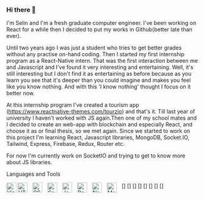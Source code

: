 ### Hi there 👋


I'm Selin and I'm a fresh graduate computer engineer. I've been working on React for a while then I decided to put my works in Github(better late than ever). 

Until two years ago I was just a student who tries to get better grades without any practise on-hand coding. Then I started my first internship program as a React-Native intern.
That was the first interaction between me and Javascript and I've found it very interesting and entertaining.
Well, it's still interesting but I don't find it as entertaining as before because as you learn you see that it's deeper than you could imagine and makes you feel like you know nothing.
And with this 'I know nothing' thought I focus on it better now.

At this internship program I've created a tourism app (https://www.reactnative-themes.com/tourzio) and that's it. Till last year of university I haven't worked with JS again.Then one of my school mates and I decided to create an web-app with blockchain and especially React, and choose it as or final thesis, so we met again. Since we started to work on this project I'm learning React, Javascript libraries, MongoDB, Socket.IO, Tailwind, Express, Firebase, Redux, Router etc.

For now I'm currently work on SocketIO and trying to get to know more about JS libraries.

Languages and Tools

[<img align="left" alt="Visual Studio Code" width="26px" src="https://cdn.jsdelivr.net/gh/devicons/devicon/icons/vscode/vscode-original.svg"  />]
[<img align="left" alt="HTML5" width="26px" src="https://cdn.jsdelivr.net/gh/devicons/devicon/icons/html5/html5-original.svg" style="padding-right:10px;" />]
[<img align="left" alt="CSS3" width="26px" src="https://cdn.jsdelivr.net/gh/devicons/devicon/icons/css3/css3-original.svg" style="padding-right:10px;" />]
[<img align="left" alt="Sass" width="26px" src="https://cdn.jsdelivr.net/gh/devicons/devicon/icons/sass/sass-original.svg" style="padding-right:10px;" />]
[<img align="left" alt="JavaScript" width="26px" src="https://cdn.jsdelivr.net/gh/devicons/devicon/icons/javascript/javascript-original.svg" style="padding-right:10px;" />]
[<img align="left" alt="React" width="26px" src="https://cdn.jsdelivr.net/gh/devicons/devicon/icons/react/react-original.svg" style="padding-right:10px;" />]
[<img align="left" alt="Node.js" width="26px" src="https://cdn.jsdelivr.net/gh/devicons/devicon/icons/nodejs/nodejs-original.svg" style="padding-right:10px;" />]
[<img align="left" alt="MongoDB" width="26px" src="https://cdn.jsdelivr.net/gh/devicons/devicon/icons/mongodb/mongodb-original.svg" style="padding-right:10px;" />]
